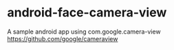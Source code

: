 # android-face-camera-view

A sample android app using com.google.camera-view https://github.com/google/cameraview
